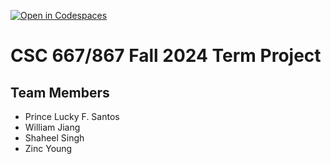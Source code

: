 [![Open in Codespaces](https://classroom.github.com/assets/launch-codespace-2972f46106e565e64193e422d61a12cf1da4916b45550586e14ef0a7c637dd04.svg)](https://classroom.github.com/open-in-codespaces?assignment_repo_id=16568327)
# CSC 667/867 Fall 2024 Term Project

## Team Members

- Prince Lucky F. Santos
- William Jiang
- Shaheel Singh
- Zinc Young
